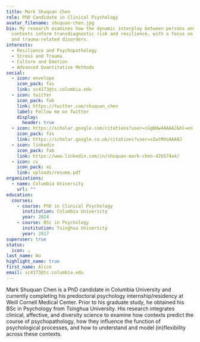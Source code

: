 ```yaml
---
title: Mark Shuquan Chen
role: PhD Candidate in Clinical Psychology
avatar_filename: shuquan-chen.jpg
bio: My research examines how the dynamic interplay between persons and their
  contexts inform transdiagnostic risk and resilience, with a focus on stress-
  and trauma-related disorders.
interests:
  - Resilience and Psychopathology
  - S﻿tress and Trauma
  - Culture and Emotion
  - Advanced Quantitative Methods
social:
  - icon: envelope
    icon_pack: fas
    link: sc4173@tc.columbia.edu
  - icon: twitter
    icon_pack: fab
    link: https://twitter.com/shuquan_chen
    label: Follow me on Twitter
    display:
      header: true
  - icon: https://scholar.google.com/citations?user=iGgNUw4AAAAJ&hl=en
    icon_pack: fas
    link: https://scholar.google.co.uk/citations?user=sIwtMXoAAAAJ
  - icon: linkedin
    icon_pack: fab
    link: https://www.linkedin.com/in/shuquan-mark-chen-42b574a4/
  - icon: cv
    icon_pack: ai
    link: uploads/resume.pdf
organizations:
  - name: Columbia University
    url: ""
education:
  courses:
    - course: PhD in Clinical Psychology
      institution: Columbia University
      year: 2024
    - course: BSc in Psychology
      institution: Tsinghua University
      year: 2017
superuser: true
status:
  icon: ☕️
last_name: Wu
highlight_name: true
first_name: Alice
email: sc4173@tc.columbia.edu
---
```

Mark Shuquan Chen  is a PhD candidate in Columbia University and currently completing his predoctoral psychology internship/residency at Weill Cornell Medical Center. Prior to his graduate study, he obtained his BSc in Psychology from Tsinghua University. His research integrates clinical, affective, and diversity science to examine how contexts predict the course of psychopathology, how they influence the function of psychological processes, and how to understand and model (in)flexibility across these contexts.